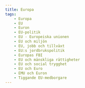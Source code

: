 ```yaml
---
title: Europa
tags:
    - Europa
    - EU
    - Euron
    - EU-politik
    - EU - Europeiska unionen
    - EU och miljön
    - EU, jobb och tillväxt
    - EU:s jordbrukspolitik
    - Europas FBI
    - EU och mänskliga rättigheter
    - EU och social trygghet
    - EU och Euro
    - EMU och Euron
    - Tiggande EU-medborgare
---
```

